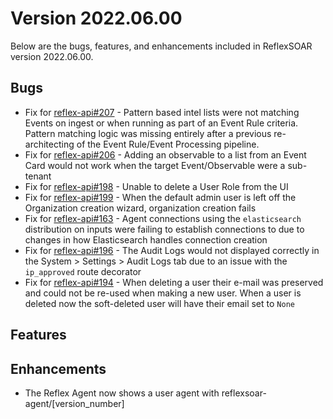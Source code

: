 # Version 2022.06.00
Below are the bugs, features, and enhancements included in ReflexSOAR version 2022.06.00.

## Bugs
- Fix for [reflex-api#207](https://github.com/reflexsoar/reflex-api/issues/207) - Pattern based intel lists were not matching Events on ingest or when running as part of an Event Rule criteria.  Pattern matching logic was missing entirely after a previous re-architecting of the Event Rule/Event Processing pipeline.
- Fix for [reflex-api#206](https://github.com/reflexsoar/reflex-api/issues/206) - Adding an observable to a list from an Event Card would not work when the target Event/Observable were a sub-tenant
- Fix for [reflex-api#198](https://github.com/reflexsoar/reflex-api/issues/198) - Unable to delete a User Role from the UI
- Fix for [reflex-api#199](https://github.com/reflexsoar/reflex-api/issues/199) - When the default admin user is left off the Organization creation wizard, organization creation fails
- Fix for [reflex-api#163](https://github.com/reflexsoar/reflex-api/issues/163) - Agent connections using the `elasticsearch` distribution on inputs were failing to establish connections to due to changes in how Elasticsearch handles connection creation
- Fix for [reflex-api#196](https://github.com/reflexsoar/reflex-api/issues/196) - The Audit Logs would not displayed correctly in the System > Settings > Audit Logs tab due to an issue with the `ip_approved` route decorator
- Fix for [reflex-api#194](https://github.com/reflexsoar/reflex-api/issues/194) - When deleting a user their e-mail was preserved and could not be re-used when making a new user.  When a user is deleted now the soft-deleted user will have their email set to `None`

## Features


## Enhancements

- The Reflex Agent now shows a user agent with reflexsoar-agent/[version_number]